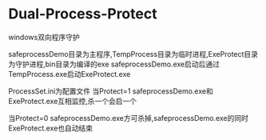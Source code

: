# Dual-Process-Protect
windows双向程序守护

safeprocessDemo目录为主程序,TempProcess目录为临时进程,ExeProtect目录为守护进程,bin目录为编译的exe
safeprocessDemo.exe启动后通过TempProcess.exe启动ExeProtect.exe

ProcessSet.ini为配置文件 当Protect=1 safeprocessDemo.exe和ExeProtect.exe互相监控,杀一个会启一个

当Protect=0 safeprocessDemo.exe方可杀掉,safeprocessDemo.exe的同时ExeProtect.exe也自动结束
